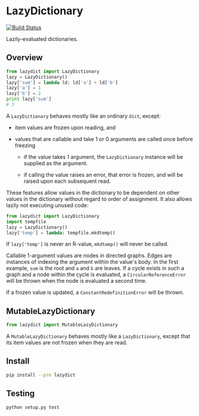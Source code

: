 LazyDictionary
==============
[![Build Status](https://travis-ci.org/janrain/lazydict.png?branch=master)](https://travis-ci.org/janrain/lazydict)

Lazily-evaluated dictionaries.

Overview
--------

```python
from lazydict import LazyDictionary
lazy = LazyDictionary()
lazy['sum'] = lambda ld: ld['a'] + ld['b']
lazy['a'] = 1
lazy['b'] = 2
print lazy['sum']
# 3
```

A `LazyDictionary` behaves mostly like an ordinary `dict`, except:

* item values are frozen upon reading, and

* values that are callable and take 1 or 0 arguments are called once before
  freezing

  * if the value takes 1 argument, the `LazyDictionary` instance will be
    supplied as the argument.

  * if calling the value raises an error, that error is frozen, and will be raised
    upon each subsequent read.

These features allow values in the dictionary to be dependent on other values in
the dictionary without regard to order of assignment.  It also allows lazily not
executing unused code:

```python
from lazydict import LazyDictionary
import tempfile
lazy = LazyDictionary()
lazy['temp'] = lambda: tempfile.mkdtemp()
```

If `lazy['temp']` is never an R-value, `mkdtemp()` will never be called.

Callable 1-argument values are nodes in directed graphs.  Edges are instances of
indexing the argument within the value's body.  In the first example, `sum` is
the root and `a` and `b` are leaves.  If a cycle exists in such a graph and a
node within the cycle is evaluated, a `CircularReferenceError` will be thrown
when the node is evaluated a second time.

If a frozen value is updated, a `ConstantRedefinitionError` will be thrown.

MutableLazyDictionary
---------------------

```python
from lazydict import MutableLazyDictionary
```

A `MutableLazyDictionary` behaves mostly like a `LazyDictionary`, except that
its item values are not frozen when they are read.

Install
-------

```sh
pip install --pre lazydict
```

Testing
-------

```sh
python setup.py test
```
